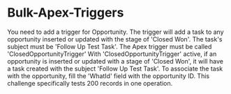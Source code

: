 # Bulk-Apex-Triggers
You need to add a trigger for Opportunity. The trigger will add a task to any opportunity inserted or updated with the stage of 'Closed Won'. The task's subject must be 'Follow Up Test Task'.
The Apex trigger must be called 'ClosedOpportunityTrigger'
With 'ClosedOpportunityTrigger' active, if an opportunity is inserted or updated with a stage of 'Closed Won', it will have a task created with the subject 'Follow Up Test Task'.
To associate the task with the opportunity, fill the 'WhatId' field with the opportunity ID.
This challenge specifically tests 200 records in one operation.
